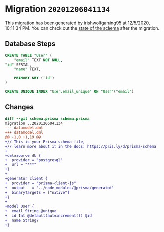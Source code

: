 # Migration `20201206041134`

This migration has been generated by irishwolfgaming95 at 12/5/2020, 10:11:34 PM.
You can check out the [state of the schema](./schema.prisma) after the migration.

## Database Steps

```sql
CREATE TABLE "User" (
    "email" TEXT NOT NULL,
"id" SERIAL,
    "name" TEXT,

    PRIMARY KEY ("id")
)

CREATE UNIQUE INDEX "User.email_unique" ON "User"("email")
```

## Changes

```diff
diff --git schema.prisma schema.prisma
migration ..20201206041134
--- datamodel.dml
+++ datamodel.dml
@@ -1,0 +1,19 @@
+// This is your Prisma schema file,
+// learn more about it in the docs: https://pris.ly/d/prisma-schema
+
+datasource db {
+  provider = "postgresql"
+  url = "***"
+}
+
+generator client {
+  provider = "prisma-client-js"
+  output   = "../node_modules/@prisma/generated"
+  binaryTargets = ["native"]
+}
+
+model User {
+  email String @unique
+  id Int @default(autoincrement()) @id
+  name String?
+}
```


